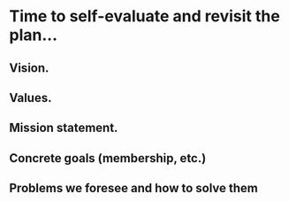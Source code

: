 # Time to self-evaluate and revisit the plan...
## Vision. 
## Values. 
## Mission statement. 
## Concrete goals (membership, etc.) 
## Problems we foresee and how to solve them